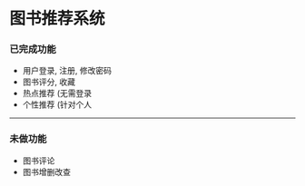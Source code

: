 # 图书推荐系统

### 已完成功能
- 用户登录, 注册, 修改密码
- 图书评分, 收藏
- 热点推荐 (无需登录
- 个性推荐 (针对个人


---

### 未做功能
- 图书评论
- 图书增删改查